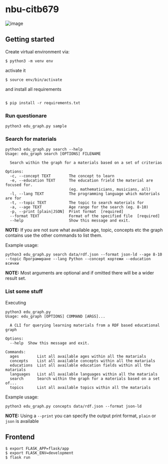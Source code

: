 # nbu-citb679

![image](https://user-images.githubusercontent.com/2267270/121960611-0098a600-cd6f-11eb-9d4e-7ec43d9dd1cc.png)

## Getting started

Create virtual environment via:

```shell
$ python3 -m venv env
```

activate it

```shell
$ source env/bin/activate
```

and install all requirements

```shell

$ pip install -r requirements.txt
```

### Run questionare

```
python3 edu_graph.py sample
```

### Search for materials

```
python3 edu_graph.py search --help
Usage: edu_graph search [OPTIONS] FILENAME

  Search within the graph for a materials based on a set of criterias

Options:
  -c, --concept TEXT        The concept to learn
  -e, --education TEXT      The education frield the material are focused for.
                            (eg. mathematicians, musicians, all)
  -l, --lang TEXT           The programming language which materials are for
  -t, --topic TEXT          The topic to search materials for
  -a, --age TEXT            Age range for the search (eg. 8-10)
  -p, --print [plain|JSON]  Print format  [required]
  --format TEXT             Format of the specified file  [required]
  --help                    Show this message and exit.
```

**NOTE:** If you are not sure what available age, topic, concepts etc the graph contains use the other commands to list them.

Example usage:

```
python3 edu_graph.py search data/rdf.json --format json-ld --age 8-10 --topic Програмиране --lang Python --concept кортежи --education всички
```

**NOTE:** Most arguments are optional and if omitted there will be a wider result set.

### List some stuff

Executing

```
python3 edu_graph.py
Usage: edu_graph [OPTIONS] COMMAND [ARGS]...

  A CLI for querying learning materials from a RDF based educational graph

Options:
  --help  Show this message and exit.

Commands:
  ages        List all available ages within all the matarials
  concepts    List all available concepts within all the matarials
  educations  List all available education fields within all the matarials
  languages   List all available languages within all the matarials
  search      Search within the graph for a materials based on a set of...
  topics      List all available topics within all the matarials
```

Example usage:

```
python3 edu_graph.py concepts data/rdf.json --format json-ld
```

**NOTE:** Using a `--print` you can specify the output print format, `plain` or `json` is available

## Frontend

```
$ export FLASK_APP=flask/app
$ export FLASK_ENV=development
$ flask run
```
